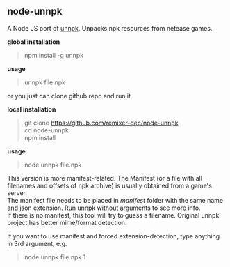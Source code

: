 ## node-unnpk  

A Node JS port of [unnpk](https://github.com/YJBeetle/unnpk). Unpacks npk resources from netease games.  
    
    
**global installation**  
  
> npm install -g unnpk  


**usage**

> unnpk file.npk

or you just can clone github repo and run it

**local installation**  
  
> git clone https://github.com/remixer-dec/node-unnpk  
> cd node-unnpk  
> npm install   

**usage**

> node unnpk file.npk  


This version is more manifest-related. The Manifest (or a file with all  filenames and offsets of npk archive) is usually obtained from a game's server.   
The manifest file needs to be placed in *manifest* folder with the same name and json extension. Run unnpk without arguments to see more info.  
If there is no manifest, this tool will try to guess a filename. Original unnpk project has better mime/format detection.   
  
If you want to use manifest and forced extension-detection, type anything in 3rd argument, e.g.

> node unnpk file.npk 1


